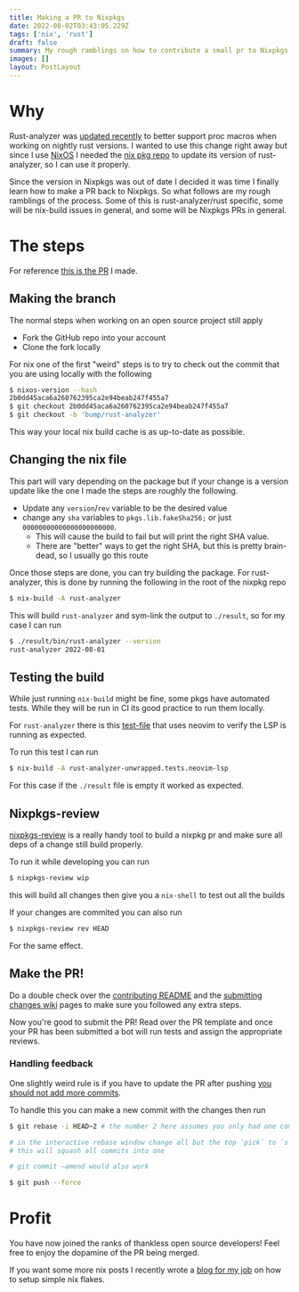 ```yaml
---
title: Making a PR to Nixpkgs
date: 2022-08-02T03:43:05.229Z
tags: ['nix', 'rust']
draft: false
summary: My rough ramblings on how to contribute a small pr to Nixpkgs
images: []
layout: PostLayout
---
```


# Why

Rust-analyzer was [updated recently](https://rust-analyzer.github.io/thisweek/2022/08/01/changelog-140.html#an-update-on-proc-macros) to better support proc macros when working on nightly rust versions.
I wanted to use this change right away but since I use [NixOS](https://nixos.org/) I needed the [nix pkg repo](https://github.com/NixOS/Nixpkgs) to update its version of rust-analyzer, so I can use it properly.

Since the version in Nixpkgs was out of date I decided it was time I finally learn how to make a PR back to Nixpkgs. So what follows are my rough ramblings of the process.
Some of this is rust-analyzer/rust specific, some will be nix-build issues in general, and some will be Nixpkgs PRs in general.

# The steps

For reference [this is the PR](https://github.com/NixOS/Nixpkgs/pull/184693) I made.

## Making the branch

The normal steps when working on an open source project still apply

- Fork the GitHub repo into your account
- Clone the fork locally

For nix one of the first "weird" steps is to try to check out the commit that you are using locally with the following

```sh
$ nixos-version --hash
2b0dd45aca6a260762395ca2e94beab247f455a7
$ git checkout 2b0dd45aca6a260762395ca2e94beab247f455a7
$ git checkout -b 'bump/rust-analyzer'
```

This way your local nix build cache is as up-to-date as possible.

## Changing the nix file

This part will vary depending on the package but if your change is a version update like the one I made the steps are roughly the following.

- Update any `version`/`rev` variable to be the desired value
- change any `sha` variables to `pkgs.lib.fakeSha256;` or just `00000000000000000000000`.
  - This will cause the build to fail but will print the right SHA value.
  - There are "better" ways to get the right SHA, but this is pretty brain-dead, so I usually go this route

Once those steps are done, you can try building the package. For rust-analyzer, this is done by running the following in the root of the nixpkg repo

```sh
$ nix-build -A rust-analyzer
```

This will build `rust-analyzer` and sym-link the output to `./result`, so for my case I can run

```sh
$ ./result/bin/rust-analyzer --version
rust-analyzer 2022-08-01
```

## Testing the build

While just running `nix-build` might be fine, some pkgs have automated tests. While they will be run in CI its good practice to run them locally.

For `rust-analyzer` there is this [test-file](https://github.com/NixOS/Nixpkgs/blob/master/pkgs/development/tools/rust/rust-analyzer/test-neovim-lsp.nix) that uses neovim to verify the LSP is running as expected.

To run this test I can run

```sh
$ nix-build -A rust-analyzer-unwrapped.tests.neovim-lsp
```

For this case if the `./result` file is empty it worked as expected.

## Nixpkgs-review

[nixpkgs-review](https://github.com/Mic92/Nixpkgs-review) is a really handy tool to build a nixpkg pr and make sure all deps of a change still build properly.

To run it while developing you can run

```sh
$ nixpkgs-review wip
```

this will build all changes then give you a `nix-shell` to test out all the builds

If your changes are commited you can also run

```sh
$ nixpkgs-review rev HEAD
```

For the same effect.

## Make the PR!

Do a double check over the [contributing README](https://github.com/NixOS/Nixpkgs/blob/master/CONTRIBUTING.md) and the [submitting changes wiki](https://nixos.org/manual/Nixpkgs/stable/#chap-submitting-changes) pages to make sure you followed any extra steps.

Now you're good to submit the PR! Read over the PR template and once your PR has been submitted a bot will run tests and assign the appropriate reviews.

### Handling feedback

One slightly weird rule is if you have to update the PR after pushing [you should not add more commits](https://nixos.org/manual/Nixpkgs/stable/#submitting-changes-hotfixing-pull-requests).

To handle this you can make a new commit with the changes then run

```sh
$ git rebase -i HEAD~2 # the number 2 here assumes you only had one commit. If you have more do 1+(num commits)

# in the interactive rebase window change all but the top `pick` to `s` for squash
# this will squash all commits into one

# git commit —amend would also work

$ git push --force
```

# Profit

You have now joined the ranks of thankless open source developers! Feel free to enjoy the dopamine of the PR being merged.

If you want some more nix posts I recently wrote a [blog for my job](https://medium.com/immuta-engineering/nix-and-skaffold-for-painless-developer-environments-bec6529ac82f) on how to setup simple nix flakes.
